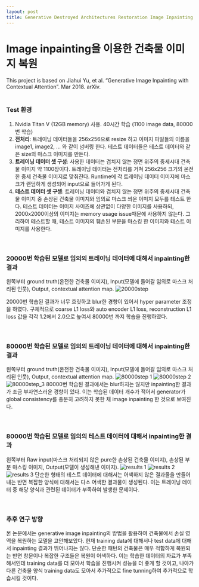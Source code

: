 ```yaml
---
layout: post
title: Generative Destroyed Architectures Restoration Image Inpainting results
---
```

 

# Image inpainting을 이용한 건축물 이미지 복원

This project is based on Jiahui Yu, et al. “Generative Image Inpainting with Contextual Attention”. Mar 2018. arXiv.<br><br>

### Test 환경
1. Nvidia Titan V (12GB memory) 사용. 40시간 학습 (1100 image data, 80000번 학습)
2. **전처리**:
트레이닝 데이터들을 256x256으로 resize 하고 이미지 파일들의 이름을 image1, image2, … 와 같이 넘버링 한다.
테스트 데이터들은 테스트 데이터와 같은 size의 마스크 이미지를 만든다.
3. **트레이닝 데이터 셋 구성**: 
사용한 데이터는 겹치지 않는 정면 위주의 중세시대 건축물 이미지 약 1100장이다. 트레이닝 데이터는 전처리를 거쳐 256x256 크기의 온전한 중세 건축물 이미지로 맞춰진다. Runtime에 각 트레이닝 데이터 이미지에 마스크가 랜덤하게 생성되어 input으로 들어가게 된다.
4. **테스트 데이터 셋 구셍**:
트레이닝 데이터와 겹치지 않는 정면 위주의 중세시대 건축물 이미지 중 손상된 건축물 이미지와 임의로 마스크 씌운 이미지 모두를 테스트 한다. 테스트 데이터는 이미지 사이즈에 상관없이 다양한 이미지를 사용하되, 2000x2000이상의 이미지는 memory usage issue때문에 사용하지 않는다. 그리하여 테스트할 때, 테스트 이미지의 훼손된 부분을 마스킹 한 이미지와 테스트 이미지를 사용한다.<br><br><br>

### 20000번 학습된 모델로 임의의 트레이닝 데이터에 대해서 inpainting한 결과
왼쪽부터 ground truth(온전한 건축물 이미지), Input(모델에 들어갈 임의로 마스크 처리된 인풋), Output, contextual attention map.
![20000step ](/images/20000step.png)

20000번 학습된 결과가 너무 흐릿하고 blur한 경향이 있어서 hyper parameter 조정을 하였다. 구체적으로 coarse L1 loss와 auto encoder L1 loss, reconstruction L1 loss 값을 각각 1.2에서 2.0으로 높여서 80000번 까지 학습을 진행하였다.<br><br><br>

### 80000번 학습된 모델로 임의의 트레이닝 데이터에 대해서 inpainting한 결과
왼쪽부터 ground truth(온전한 건축물 이미지), Input(모델에 들어갈 임의로 마스크 처리된 인풋), Output, contextual attention map.
![80000step 1](/images/80000step.png)
![80000step 2](/images/80000step_2.png)
![80000step_3](/images/80000step_3.png)
80000번 학습된 결과에서는 blur하지는 않지만 inpainting한 결과가 조금 부자연스러운 경향이 있다. 이는 학습된 데이터 개수가 적어서 generator가 global consistency를 충분히 고려하지 못한 채 image inpainting 한 것으로 보여진다.<br><br><br>

### 80000번 학습된 모델로 임의의 테스트 데이터에 대해서 inpainting한 결과
왼쪽부터 Raw input(마스크 처리되지 않은 pure한 손상된 건축물 이미지), 손상된 부분 마스킹 이미지, Output(모델이 생성해낸 이미지).
![results 1](/images/result1.png)
![results 2](/images/result2.png)
![results 3](/images/result3.png)
단순한 형태의 테스트 데이터에 대해서는 어색하지 않은 결과물을 만들어내는 반면 복잡한 양식에 대해서는 다소 어색한 결과물이 생성된다. 이는 트레이닝 데이터 중 해당 양식과 관련된 데이터가 부족하여 발생한 문제이다.<br><br><br>

### 추후 연구 방향 
본 논문에서는 generative image inpainting의 방법을 활용하여 건축물에서 손실 영역을 복원하는 모델을 고안해보았다. 현재 training data에 대해서나 test data에 대해서 inpainting 결과가 뛰어나지는 않다. 단순한 패턴의 건축물은 매우 적합하게 복원되는 반면 창문이나 복잡한 구조들은 복원이 어색하다. 이는 학습한 데이터의 자료가 부족해서인데 training data를 더 모아서 학습을 진행시켜 성능을 더 좋게 할 것이고, 나아가 다른 건축물 양식 training data도 모아서 추가적으로 fine tunning하여 추가적으로 학습시킬 것이다.<br><br><br>



